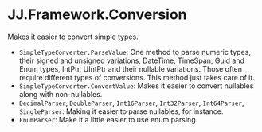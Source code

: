 ﻿# JJ.Framework.Conversion

Makes it easier to convert simple types.

* `SimpleTypeConverter.ParseValue`: One method to parse numeric types, their signed and unsigned variations, DateTime, TimeSpan, Guid and Enum types, IntPtr, UIntPtr and their nullable variations. Those often require different types of conversions. This method just takes care of it.
* `SimpleTypeConverter.ConvertValue`: Makes it easier to convert nullables along with non-nullables.
* `DecimalParser`, `DoubleParser`, `Int16Parser`, `Int32Parser`, `Int64Parser`, `SingleParser`: Making it easier to parse nullables, for instance.
* `EnumParser`: Make it a little easier to use enum parsing.